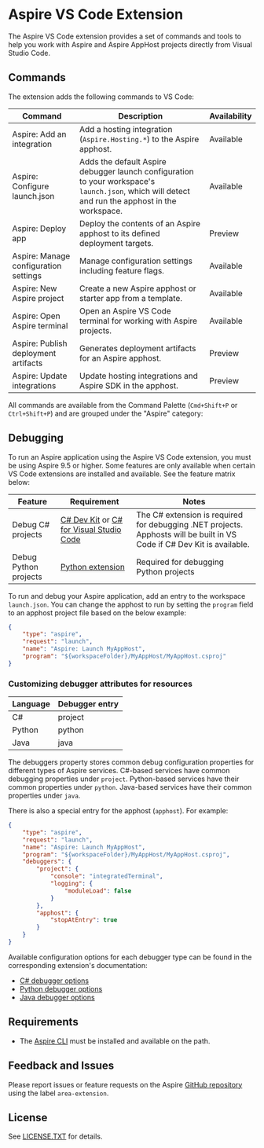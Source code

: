 
# Aspire VS Code Extension

The Aspire VS Code extension provides a set of commands and tools to help you work with Aspire and Aspire AppHost projects directly from Visual Studio Code.

## Commands

The extension adds the following commands to VS Code:

| Command                               | Description                                                                                                                                              | Availability |
|---------------------------------------|----------------------------------------------------------------------------------------------------------------------------------------------------------|--------------|
| Aspire: Add an integration            | Add a hosting integration (`Aspire.Hosting.*`) to the Aspire apphost.                                                 | Available    |
| Aspire: Configure launch.json         | Adds the default Aspire debugger launch configuration to your workspace's `launch.json`, which will detect and run the apphost in the workspace. | Available    |
| Aspire: Deploy app                | Deploy the contents of an Aspire apphost to its defined deployment targets.                                                                              | Preview      |
| Aspire: Manage configuration settings | Manage configuration settings including feature flags.                                                                                                                           | Available    |
| Aspire: New Aspire project            | Create a new Aspire apphost or starter app from a template.                                                                                                                             | Available    |
| Aspire: Open Aspire terminal          | Open an Aspire VS Code terminal for working with Aspire projects.                                                                                                | Available    |
| Aspire: Publish deployment artifacts  | Generates deployment artifacts for an Aspire apphost.                                                                                                    | Preview      |
| Aspire: Update integrations           | Update hosting integrations and Aspire SDK in the apphost.                                                                                                               | Preview      |

All commands are available from the Command Palette (`Cmd+Shift+P` or `Ctrl+Shift+P`) and are grouped under the "Aspire" category:

## Debugging

To run an Aspire application using the Aspire VS Code extension, you must be using Aspire 9.5 or higher. Some features are only available when certain VS Code extensions are installed and available. See the feature matrix below:

| Feature | Requirement | Notes |
|---------|-------------|-------|
| Debug C# projects | [C# Dev Kit](https://marketplace.visualstudio.com/items?itemName=ms-dotnettools.csdevkit) or [C# for Visual Studio Code](https://marketplace.visualstudio.com/items?itemName=ms-dotnettools.csharp) | The C# extension is required for debugging .NET projects. Apphosts will be built in VS Code if C# Dev Kit is available. |
| Debug Python projects | [Python extension](https://marketplace.visualstudio.com/items?itemName=ms-python.python) | Required for debugging Python projects |

To run and debug your Aspire application, add an entry to the workspace `launch.json`. You can change the apphost to run by setting the `program` field to an apphost project file based on the below example:

```json
{
    "type": "aspire",
    "request": "launch",
    "name": "Aspire: Launch MyAppHost",
    "program": "${workspaceFolder}/MyAppHost/MyAppHost.csproj"
}
```

### Customizing debugger attributes for resources

| Language | Debugger entry |
|---------|-------------|
| C# | project |
| Python | python |
| Java | java |

The debuggers property stores common debug configuration properties for different types of Aspire services.
C#-based services have common debugging properties under `project`. Python-based services have their common properties under `python`.
Java-based services have their common properties under `java`. 

There is also a special entry for the apphost (`apphost`). For example:

```json
{
    "type": "aspire",
    "request": "launch",
    "name": "Aspire: Launch MyAppHost",
    "program": "${workspaceFolder}/MyAppHost/MyAppHost.csproj",
    "debuggers": {
        "project": {
            "console": "integratedTerminal",
            "logging": {
                "moduleLoad": false
            }
        },
        "apphost": {
            "stopAtEntry": true
        }
    }
}
```

Available configuration options for each debugger type can be found in the corresponding extension's documentation:

- [C# debugger options](https://code.visualstudio.com/docs/csharp/debugging#_configuration-options)
- [Python debugger options](https://code.visualstudio.com/docs/python/debugging#_set-configuration-options)
- [Java debugger options](https://code.visualstudio.com/docs/java/java-debugging#_configuration-options)

## Requirements

- The [Aspire CLI](https://learn.microsoft.com/en-us/dotnet/aspire/cli/install) must be installed and available on the path.

## Feedback and Issues

Please report issues or feature requests on the Aspire [GitHub repository](https://github.com/dotnet/aspire/issues) using the label `area-extension`.

## License

See [LICENSE.TXT](./LICENSE.TXT) for details.
